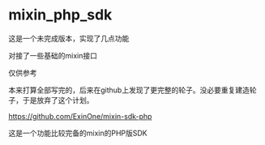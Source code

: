 mixin_php_sdk
===============

这是一个未完成版本，实现了几点功能

对接了一些基础的mixin接口

仅供参考

本来打算全部写完的，后来在github上发现了更完整的轮子。没必要重复建造轮子，于是放弃了这个计划。

https://github.com/ExinOne/mixin-sdk-php 

这是一个功能比较完备的mixin的PHP版SDK

